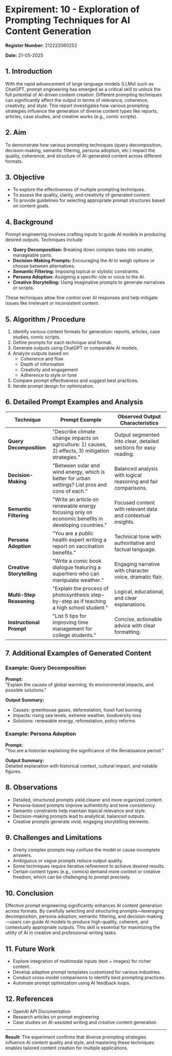# Expirement: 10 - Exploration of Prompting Techniques for AI Content Generation

**Register Number:** 212222060252

**Date:** 21-05-2025

## 1. Introduction  
With the rapid advancement of large language models (LLMs) such as ChatGPT, prompt engineering has emerged as a critical skill to unlock the full potential of AI-driven content creation. Different prompting techniques can significantly affect the output in terms of relevance, coherence, creativity, and style. This report investigates how various prompting strategies influence the generation of diverse content types like reports, articles, case studies, and creative works (e.g., comic scripts).

## 2. Aim  
To demonstrate how various prompting techniques (query decomposition, decision-making, semantic filtering, persona adoption, etc.) impact the quality, coherence, and structure of AI-generated content across different formats.

## 3. Objective  
- To explore the effectiveness of multiple prompting techniques.  
- To assess the quality, clarity, and creativity of generated content.  
- To provide guidelines for selecting appropriate prompt structures based on content goals.

## 4. Background  
Prompt engineering involves crafting inputs to guide AI models in producing desired outputs. Techniques include:  
- **Query Decomposition:** Breaking down complex tasks into smaller, manageable parts.  
- **Decision-Making Prompts:** Encouraging the AI to weigh options or choose between alternatives.  
- **Semantic Filtering:** Imposing topical or stylistic constraints.  
- **Persona Adoption:** Assigning a specific role or voice to the AI.  
- **Creative Storytelling:** Using imaginative prompts to generate narratives or scripts.

These techniques allow fine control over AI responses and help mitigate issues like irrelevant or inconsistent content.

## 5. Algorithm / Procedure  
1. Identify various content formats for generation: reports, articles, case studies, comic scripts.  
2. Define prompts for each technique and format.  
3. Generate outputs using ChatGPT or comparable AI models.  
4. Analyze outputs based on:  
   - Coherence and flow  
   - Depth of information  
   - Creativity and engagement  
   - Adherence to style or tone  
5. Compare prompt effectiveness and suggest best practices.  
6. Iterate prompt design for optimization.

## 6. Detailed Prompt Examples and Analysis

| Technique               | Prompt Example                                                                                                  | Observed Output Characteristics                                  |
|-------------------------|----------------------------------------------------------------------------------------------------------------|------------------------------------------------------------------|
| **Query Decomposition** | "Describe climate change impacts on agriculture: 1) causes, 2) effects, 3) mitigation strategies."            | Output segmented into clear, detailed sections for easy reading. |
| **Decision-Making**      | "Between solar and wind energy, which is better for urban settings? List pros and cons of each."               | Balanced analysis with logical reasoning and fair comparisons.   |
| **Semantic Filtering**   | "Write an article on renewable energy focusing only on economic benefits in developing countries."             | Focused content with relevant data and contextual insights.      |
| **Persona Adoption**     | "You are a public health expert writing a report on vaccination benefits."                                     | Technical tone with authoritative and factual language.          |
| **Creative Storytelling**| "Write a comic book dialogue featuring a superhero who can manipulate weather."                                | Engaging narrative with character voice, dramatic flair.        |
| **Multi-Step Reasoning** | "Explain the process of photosynthesis step-by-step as if teaching a high school student."                      | Logical, educational, and clear explanations.                    |
| **Instructional Prompt** | "List 5 tips for improving time management for college students."                                             | Concise, actionable advice with clear formatting.                |

## 7. Additional Examples of Generated Content  
### Example: Query Decomposition  
**Prompt:**  
"Explain the causes of global warming, its environmental impacts, and possible solutions."

**Output Summary:**  
- Causes: greenhouse gases, deforestation, fossil fuel burning  
- Impacts: rising sea levels, extreme weather, biodiversity loss  
- Solutions: renewable energy, reforestation, policy reforms  

### Example: Persona Adoption  
**Prompt:**  
"You are a historian explaining the significance of the Renaissance period."

**Output Summary:**  
Detailed explanation with historical context, cultural impact, and notable figures.

## 8. Observations  
- Detailed, structured prompts yield clearer and more organized content.  
- Persona-based prompts improve authenticity and tone consistency.  
- Semantic constraints help maintain topical relevance and style.  
- Decision-making prompts lead to analytical, balanced outputs.  
- Creative prompts generate vivid, engaging storytelling elements.

## 9. Challenges and Limitations  
- Overly complex prompts may confuse the model or cause incomplete answers.  
- Ambiguous or vague prompts reduce output quality.  
- Some techniques require iterative refinement to achieve desired results.  
- Certain content types (e.g., comics) demand more context or creative freedom, which can be challenging to prompt precisely.

## 10. Conclusion  
Effective prompt engineering significantly enhances AI content generation across formats. By carefully selecting and structuring prompts—leveraging decomposition, persona adoption, semantic filtering, and decision-making—users can guide AI models to produce high-quality, coherent, and contextually appropriate outputs. This skill is essential for maximizing the utility of AI in creative and professional writing tasks.

## 11. Future Work  
- Explore integration of multimodal inputs (text + images) for richer content.  
- Develop adaptive prompt templates customized for various industries.  
- Conduct cross-model comparisons to identify best prompting practices.  
- Automate prompt optimization using AI feedback loops.

## 12. References  
- OpenAI API Documentation  
- Research articles on prompt engineering  
- Case studies on AI-assisted writing and creative content generation  

---

**Result:** The experiment confirms that diverse prompting strategies influence AI content quality and style, and mastering these techniques enables tailored content creation for multiple applications.
